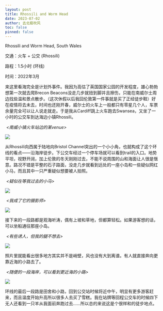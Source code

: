 ```yaml
---
layout: post
title: Rhossili and Worm Head
date: 2023-07-02
author: 去北极吹风
toc: false
pinned: false
---
```

Rhossili and Worm Head, South Wales

交通：火车 + 公交 (Rhossili)

路程：1.5小时 (环线)

时间：2022年3月

来这里看海完全是计划外事件。我因为高估了英国国家公园的开发程度，雄心勃勃想第一次就去爬Brecon Beacons没走几步就扭到脚并且擦伤，只能在南威尔士周边找些温和景点散步。（这次休假以后我回伦敦第一件事就是买了正经徒步鞋）好在疫情将去未去，时间也还刚开春，威尔士的火车上一般都只有零星几个人，车票余量完全可以让人说走就走。于是我从Cardiff跳上火车跑去Swansea，又坐了一小时的公交车到达海边小镇Rhossili。

​  *<南威小镇火车站边的某venue>*

![](https://raw.githubusercontent.com/wkm-um/wkm-um.github.io/master/images/rhossili_1.jpeg)

从Rhossili向西属于陆地向Bristol Channel突出的一个小小角，也就构成了这个环线的看点——沿海岸徒步。下公交车经过一个停车场就可以看到trail的入口。地势平坦，视野开阔，加上伦敦的冬天刚刚过去，不能不说周围的山和海面让人很是惬意。路况不错是平整的石子路面，没走几步就看到远处的一座小岛和一些疑似网红小马，而且其中一只严重疑似想要被人拍照。

​	*<疑似在等我过去的小马>*

![](https://raw.githubusercontent.com/wkm-um/wkm-um.github.io/master/images/rhossili_2.JPEG)

​	*<我成了它的摄影师>*

![](https://raw.githubusercontent.com/wkm-um/wkm-um.github.io/master/images/rhossili_3.jpeg)

接下来的一段路都是观海听涛，偶有上坡和草地，但都算轻松。如果游客想的话，可以坐船通往那座小岛。

​	*<有些诱人，但我的腿不想去>*

![](https://raw.githubusercontent.com/wkm-um/wkm-um.github.io/master/images/rhossili_4.JPEG)

照片里就能看出很多地方其实并不是峭壁，风也没有大到离谱。有人就直接奔向更靠近海的小路去了。

​	*<随便的一段海岸，可以看到更近海的小路>*

![](https://raw.githubusercontent.com/wkm-um/wkm-um.github.io/master/images/rhossili_5.JPEG)

环线的最后一段路是田舍和小路，回到公交站时候将近中午，明显有更多游客赶来，而且温度开始升高所以很多人去买了雪糕。我在站牌等回程公交车的时候四下无人还看到一只羊从我面前奔跑过去……所以总的来说这是个很祥和的徒步地点。
